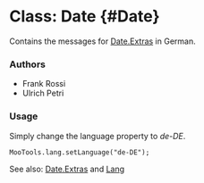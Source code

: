 Class: Date {#Date}
=====================================

Contains the messages for [Date.Extras][] in German.

### Authors

* Frank Rossi
* Ulrich Petri

### Usage

Simply change the language property to *de-DE*.

	MooTools.lang.setLanguage("de-DE");

See also: [Date.Extras][] and [Lang][]

[Lang]: http://www.mootools.net/docs/more/Core/Lang 
[Date.Extras]: http://www.mootools.net/docs/more/Native/Date.Extras